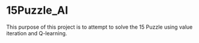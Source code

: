 # 15Puzzle_AI

This purpose of this project is to attempt to solve the 15 Puzzle using 
value iteration and Q-learning. 